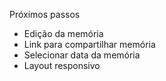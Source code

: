 Próximos passos
  - Edição da memória
  - Link para compartilhar memória
  - Selecionar data da memória
  - Layout responsivo